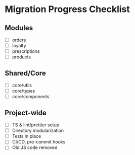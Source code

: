 # Migration Progress Checklist

## Modules

- [ ] orders
- [ ] loyalty
- [ ] prescriptions
- [ ] products

## Shared/Core

- [ ] core/utils
- [ ] core/types
- [ ] core/components

## Project-wide

- [ ] TS & lint/prettier setup
- [ ] Directory modularization
- [ ] Tests in place
- [ ] CI/CD, pre-commit hooks
- [ ] Old JS code removed
